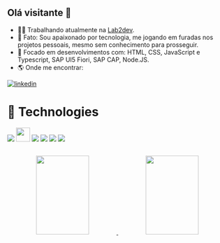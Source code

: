 ##  Olá visitante 👋
* 👨‍💻 Trabalhando atualmente na [Lab2dev](https://lab2dev.com/).
* 🌟 Fato: Sou apaixonado por tecnologia, me jogando em furadas nos projetos pessoais, mesmo sem conhecimento para prosseguir.
* 🧰 Focado em desenvolvimentos com: HTML, CSS, JavaScript e Typescript, SAP UI5 Fiori, SAP CAP, Node.JS.
* 🌎 Onde me encontrar:

[![linkedin](https://img.shields.io/badge/linkedin-0A66C2?style=for-the-badge&logo=linkedin&logoColor=white)](https://www.linkedin.com/in/renang-freire)


# 🚀 Technologies 
<p align="left">
<img src="https://img.icons8.com/color/32/000000/javascript"/>
<img src="https://icon.icepanel.io/Technology/svg/Node.js.svg" width="32" height="32"/>
<img src="https://img.icons8.com/?size=32&id=38192&format=png">
<img src="https://img.icons8.com/color/32/000000/git"/>
<img src="https://img.icons8.com/color/32/000000/html-5"/>
<img src="https://img.icons8.com/color/32/000000/css3"/>
</p>

##
<div align="center">
  <a href="https://github.com/ydragonz">
  <img width="49%" height="180em" src="https://github-readme-stats.vercel.app/api?username=renangfreire&show_icons=true&theme=tokyonight&include_all_commits=true&count_private=true"/>
  <img width="49%" height="180em" src="https://github-readme-stats.vercel.app/api/top-langs/?username=renangfreire&layout=compact&langs_count=7&theme=tokyonight"/>
</div>

##
